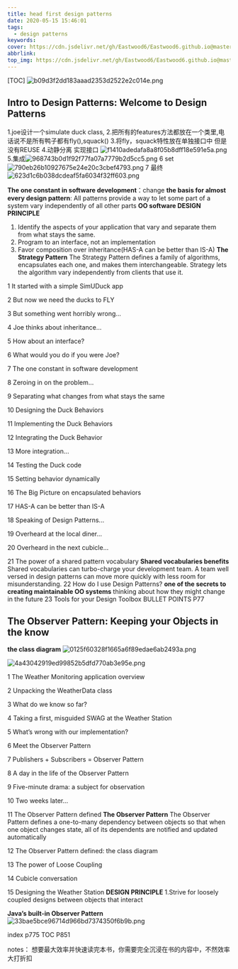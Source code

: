 ```yaml
---
title: head first design patterns
date: 2020-05-15 15:46:01
tags:
  - design patterns
keywords:
cover: https://cdn.jsdelivr.net/gh/Eastwood6/Eastwood6.github.io@master/img/https.jpg
abbrlink:
top_img: https://cdn.jsdelivr.net/gh/Eastwood6/Eastwood6.github.io@master/img/TB10Vh7SpXXXXbZaFXXXXXXXXXX-2880-1080.jpgm
---
```


[TOC]
![b09d3f2dd183aaad2353d2522e2c014e.png](en-resource://database/1566:1)

## Intro to Design Patterns: Welcome to Design Patterns
1.joe设计一个simulate duck class,
2.把所有的features方法都放在一个类里,电话说不是所有鸭子都有fly(),squack()
3.将fly，squack特性放在单独接口中 但是没有REUSE
4.动静分离 实现接口   ![f1410adedafa8a8f05b8dff18e591e5a.png](en-resource://database/1548:1)
5.集成![968743b0d1f92f77fa07a7779b2d5cc5.png](en-resource://database/1550:1)
6 set ![790eb26b10927675e24e20c3cbef4793.png](en-resource://database/1556:1)
7 最终![623d1c6b038dcdeaf5fa6034f32ff603.png](en-resource://database/1552:1)

**The one constant in software development**：change
**the basis for almost every design pattern**:
All patterns provide a way to let some part of a system vary independently of all other parts
**OO software DESIGN PRINCIPLE**
1. Identify the aspects of your application that vary and separate them from what stays the same.
2. Program to an interface, not an implementation
3. Favor composition over inheritance(HAS-A can be better than IS-A)
**The Strategy Pattern**
The Strategy Pattern defines a family of algorithms, encapsulates each one, and makes them interchangeable. Strategy lets the algorithm vary independently from clients that use it.

1 It started with a simple SimUDuck app

2 But now we need the ducks to FLY

3 But something went horribly wrong...

4 Joe thinks about inheritance...

5 How about an interface?

6 What would you do if you were Joe?

7 The one constant in software development

8 Zeroing in on the problem...

9 Separating what changes from what stays the same

10 Designing the Duck Behaviors

11 Implementing the Duck Behaviors

12 Integrating the Duck Behavior

13 More integration...

14 Testing the Duck code

15 Setting behavior dynamically

16 The Big Picture on encapsulated behaviors

17 HAS-A can be better than IS-A

18 Speaking of Design Patterns...

19 Overheard at the local diner...

20 Overheard in the next cubicle...

21 The power of a shared pattern vocabulary
**Shared vocabularies benefits**
Shared vocabularies can turbo-charge your development team. A team well versed in design patterns can move more quickly with less room for misunderstanding.
22 How do I use Design Patterns?
**one of the secrets to creating maintainable OO systems**
thinking about how they might change in the future
23 Tools for your Design Toolbox
BULLET POINTS P77

## The Observer Pattern: Keeping your Objects in the know

**the class diagram**
![0125f60328f1665a6f89edae6ab2493a.png](en-resource://database/1607:1)

![4a43042919ed99852b5dfd770ab3e95e.png](en-resource://database/1609:1)


1 The Weather Monitoring application overview

2 Unpacking the WeatherData class

3 What do we know so far?

4 Taking a first, misguided SWAG at the Weather Station

5 What’s wrong with our implementation?

6 Meet the Observer Pattern

7 Publishers + Subscribers = Observer Pattern

8 A day in the life of the Observer Pattern

9 Five-minute drama: a subject for observation

10 Two weeks later...

11 The Observer Pattern defined
**The Observer Pattern**
The Observer Pattern defines a one-to-many dependency between objects so that when one object changes state, all of its dependents are notified and updated automatically

12 The Observer Pattern defined: the class diagram

13 The power of Loose Coupling

14 Cubicle conversation

15 Designing the Weather Station
**DESIGN PRINCIPLE**
1.Strive for loosely coupled designs between objects that interact

**Java’s built-in Observer Pattern**
![33bae5bce96714d966bd7374350f6b9b.png](en-resource://database/1611:1)

index p775
TOC P851

notes：
想要最大效率并快速读完本书，你需要完全沉浸在书的内容中，不然效率大打折扣